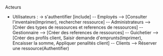 Acteurs

- Utilisateurs : -> s'authentifier [include]
  -- Employés --> [Consulter l'inventaire(Imprimer), rechercher ressource]
  -- Administrateurs --> [Créer des types de ressources et references de ressources]
  -- Gestionnaire --> [Créer des references de ressources]
  -- Guichetier --> [Créer des profils client, Saisir demande d'emprunts(Imprimer), Encaisser la somme, Appliquer penalités client]
  -- Clients --> Réserver une ressource(Authentifier)
